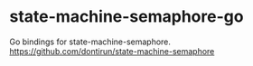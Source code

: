 # state-machine-semaphore-go
Go bindings for state-machine-semaphore. https://github.com/dontirun/state-machine-semaphore
